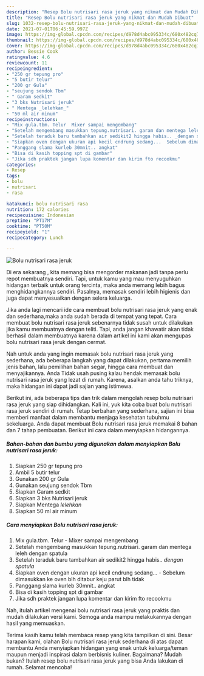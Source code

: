 ```yaml
---
description: "Resep Bolu nutrisari rasa jeruk yang nikmat dan Mudah Dibuat"
title: "Resep Bolu nutrisari rasa jeruk yang nikmat dan Mudah Dibuat"
slug: 1032-resep-bolu-nutrisari-rasa-jeruk-yang-nikmat-dan-mudah-dibuat
date: 2021-07-01T06:45:59.997Z
image: https://img-global.cpcdn.com/recipes/d978d4abc095334c/680x482cq70/bolu-nutrisari-rasa-jeruk-foto-resep-utama.jpg
thumbnail: https://img-global.cpcdn.com/recipes/d978d4abc095334c/680x482cq70/bolu-nutrisari-rasa-jeruk-foto-resep-utama.jpg
cover: https://img-global.cpcdn.com/recipes/d978d4abc095334c/680x482cq70/bolu-nutrisari-rasa-jeruk-foto-resep-utama.jpg
author: Bessie Cook
ratingvalue: 4.6
reviewcount: 11
recipeingredient:
- "250 gr tepung pro"
- "5 butir telur"
- "200 gr Gula"
- "seujung sendok Tbm"
- " Garam sedkit"
- "3 bks Nutrisari jeruk"
- " Mentega _lelehkan_"
- "50 ml air minum"
recipeinstructions:
- "Mix gula.tbm. Telur  Mixer sampai mengembang"
- "Setelah mengembang masukkan tepung.nutrisari. garam dan mentega leleh dengan spatula"
- "Setelah teraduk baru tambahkan air sedikit2 hingga habis.. _dengan spatula_"
- "Siapkan oven dengan ukuran api kecil cndrung sedang...  Sebelum dimasukkan ke oven blh ditabur keju parut blh tidak"
- "Panggang slama kurleb 30mnit.. angkat"
- "Bisa di kasih topping spt di gambar"
- "Jika sdh praktek jangan lupa komentar dan kirim fto recookmu"
categories:
- Resep
tags:
- bolu
- nutrisari
- rasa

katakunci: bolu nutrisari rasa 
nutrition: 172 calories
recipecuisine: Indonesian
preptime: "PT17M"
cooktime: "PT50M"
recipeyield: "1"
recipecategory: Lunch

---
```



![Bolu nutrisari rasa jeruk](https://img-global.cpcdn.com/recipes/d978d4abc095334c/680x482cq70/bolu-nutrisari-rasa-jeruk-foto-resep-utama.jpg)

Di era  sekarang , kita memang bisa mengorder makanan jadi tanpa perlu repot membuatnya sendiri. Tapi, untuk kamu yang mau menyuguhkan hidangan terbaik untuk orang tercinta, maka anda memang lebih bagus menghidangkannya sendiri. Pasalnya, memasak sendiri lebih higienis dan juga dapat menyesuaikan dengan selera keluarga.

Jika anda lagi mencari ide cara membuat bolu nutrisari rasa jeruk yang enak dan sederhana,maka anda sudah berada di tempat yang tepat. Cara membuat bolu nutrisari rasa jeruk  sebenarnya tidak susah untuk dilakukan jika kamu membuatnya dengan teliti. Tapi, anda jangan khawatir akan tidak berhasil dalam membuatnya 
karena dalam artikel ini kami akan mengupas bolu nutrisari rasa jeruk dengan cermat.  



Nah untuk anda yang ingin memasak bolu nutrisari rasa jeruk yang sederhana, ada beberapa langkah yang dapat dilakukan, pertama memilih jenis bahan, lalu pemilihan bahan segar, hingga cara membuat dan menyajikannya. Anda Tidak usah pusing kalau hendak memasak bolu nutrisari rasa jeruk yang lezat di rumah. Karena, asalkan anda  tahu triknya, maka hidangan ini dapat jadi sajian yang istimewa.

Berikut ini, ada beberapa tips dan trik dalam mengolah resep bolu nutrisari rasa jeruk yang siap dihidangkan. Kali ini, yuk kita coba buat bolu nutrisari rasa jeruk sendiri di rumah. Tetap berbahan yang sederhana, sajian ini bisa memberi manfaat dalam membantu menjaga kesehatan tubuhmu sekeluarga. Anda dapat membuat Bolu nutrisari rasa jeruk memakai 8 bahan dan 7 tahap pembuatan. Berikut ini cara dalam menyiapkan hidangannya.

<!--inarticleads1-->

##### Bahan-bahan dan bumbu yang digunakan dalam menyiapkan Bolu nutrisari rasa jeruk:

1. Siapkan 250 gr tepung pro
1. Ambil 5 butir telur
1. Gunakan 200 gr Gula
1. Gunakan seujung sendok Tbm
1. Siapkan  Garam sedkit
1. Siapkan 3 bks Nutrisari jeruk
1. Siapkan  Mentega _lelehkan_
1. Siapkan 50 ml air minum




<!--inarticleads2-->

##### Cara menyiapkan Bolu nutrisari rasa jeruk:

1. Mix gula.tbm. Telur  - Mixer sampai mengembang
1. Setelah mengembang masukkan tepung.nutrisari. garam dan mentega leleh dengan spatula
1. Setelah teraduk baru tambahkan air sedikit2 hingga habis.. _dengan spatula_
1. Siapkan oven dengan ukuran api kecil cndrung sedang...  - Sebelum dimasukkan ke oven blh ditabur keju parut blh tidak
1. Panggang slama kurleb 30mnit.. angkat
1. Bisa di kasih topping spt di gambar
1. Jika sdh praktek jangan lupa komentar dan kirim fto recookmu




Nah, itulah artikel mengenai  bolu nutrisari rasa jeruk  yang praktis dan mudah dilakukan versi kami. Semoga anda mampu melakukannya dengan hasil yang memuaskan. 

Terima kasih kamu telah membaca resep yang kita tampilkan di sini. Besar harapan kami, olahan  Bolu nutrisari rasa jeruk sederhana di atas dapat membantu Anda menyiapkan hidangan yang enak untuk keluarga/teman maupun menjadi inspirasi dalam berbisnis kuliner. Bagaimana? Mudah bukan? Itulah resep bolu nutrisari rasa jeruk yang bisa Anda lakukan di rumah. Selamat mencoba!

